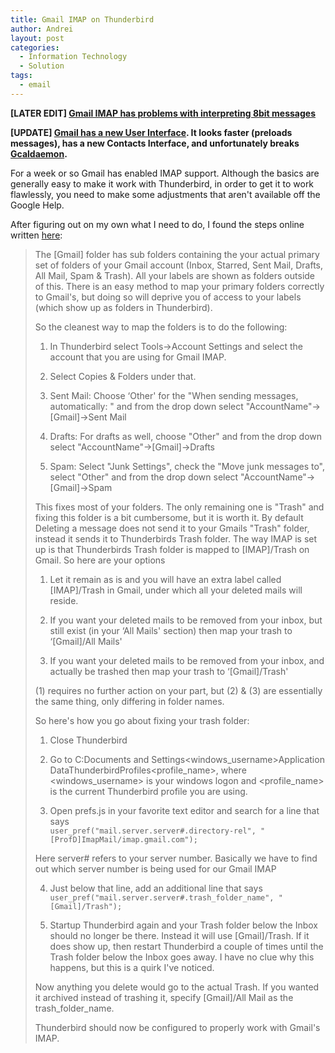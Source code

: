 ```yaml
---
title: Gmail IMAP on Thunderbird
author: Andrei
layout: post
categories:
  - Information Technology
  - Solution
tags:
  - email
---
```

**[LATER EDIT] [Gmail IMAP has problems with interpreting 8bit messages][1]**

**[UPDATE] **[**Gmail has a new User Interface**][2]**. It looks faster (preloads messages), has a new Contacts Interface, and unfortunately breaks **[**Gcaldaemon**][3]**.**

For a week or so Gmail has enabled IMAP support. Although the basics are generally easy to make it work with Thunderbird, in order to get it to work flawlessly, you need to make some adjustments that aren't available off the Google Help.



  
After figuring out on my own what I need to do, I found the steps online written [here][4]:

> The [Gmail] folder has sub folders containing the your actual primary set of folders of your Gmail account (Inbox, Starred, Sent Mail, Drafts, All Mail, Spam & Trash). All your labels are shown as folders outside of this. There is an easy method to map your primary folders correctly to Gmail's, but doing so will deprive you of access to your labels (which show up as folders in Thunderbird).
> 
> So the cleanest way to map the folders is to do the following:
> 
> 1. In Thunderbird select Tools->Account Settings and select the account that you are using for Gmail IMAP.
> 
> 2. Select Copies & Folders under that.
> 
> 3. Sent Mail: Choose ‘Other' for the "When sending messages, automatically: " and from the drop down select "AccountName"->[Gmail]->Sent Mail
> 
> 4. Drafts: For drafts as well, choose "Other" and from the drop down select "AccountName"->[Gmail]->Drafts
> 
> 5. Spam: Select "Junk Settings", check the "Move junk messages to", select "Other" and from the drop down select "AccountName"->[Gmail]->Spam
> 
> This fixes most of your folders. The only remaining one is "Trash" and fixing this folder is a bit cumbersome, but it is worth it. By default Deleting a message does not send it to your Gmails "Trash" folder, instead it sends it to Thunderbirds Trash folder. The way IMAP is set up is that Thunderbirds Trash folder is mapped to [IMAP]/Trash on Gmail. So here are your options
> 
> 1. Let it remain as is and you will have an extra label called [IMAP]/Trash in Gmail, under which all your deleted mails will reside.
> 
> 2. If you want your deleted mails to be removed from your inbox, but still exist (in your ‘All Mails' section) then map your trash to ‘[Gmail]/All Mails'
> 
> 3. If you want your deleted mails to be removed from your inbox, and actually be trashed then map your trash to ‘[Gmail]/Trash'
> 
> (1) requires no further action on your part, but (2) & (3) are essentially the same thing, only differing in folder names.
> 
> So here's how you go about fixing your trash folder:
> 
> 1. Close Thunderbird
> 
> 2. Go to C:Documents and Settings<windows\_username>Application DataThunderbirdProfiles<profile\_name>, where <windows\_username> is your windows logon and <profile\_name> is the current Thunderbird profile you are using.
> 
> 3. Open prefs.js in your favorite text editor and search for a line that says  
> `user_pref("mail.server.server#.directory-rel", "[ProfD]ImapMail/imap.gmail.com");`
> 
> Here server# refers to your server number. Basically we have to find out which server number is being used for our Gmail IMAP
> 
> 4. Just below that line, add an additional line that says  
> `user_pref("mail.server.server#.trash_folder_name", "[Gmail]/Trash");`
> 
> 5. Startup Thunderbird again and your Trash folder below the Inbox should no longer be there. Instead it will use [Gmail]/Trash. If it does show up, then restart Thunderbird a couple of times until the Trash folder below the Inbox goes away. I have no clue why this happens, but this is a quirk I've noticed.
> 
> Now anything you delete would go to the actual Trash. If you wanted it archived instead of trashing it, specify [Gmail]/All Mail as the trash\_folder\_name.
> 
> Thunderbird should now be configured to properly work with Gmail's IMAP.

 [1]: http://groups.google.com/group/Gmail-POP-and-Forwarding/browse_thread/thread/696b8d03c8893c83/e254c725125ac9f4?#e254c725125ac9f4
 [2]: http://googlesystem.blogspot.com/2007/10/gmails-new-version-is-now-available.html
 [3]: http://gcaldaemon.sourceforge.net/
 [4]: http://blog.rameshbhaskar.com/2007/10/27/configuring-thunderbird-for-gmail-imap-the-way-it-should-be-done/